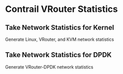 # Contrail VRouter Statistics

## Take Network Statistics for Kernel
Generate Linux, VRouter, and KVM network statistics

## Take Network Statistics for DPDK
Generate VRouter-DPDK network statistics
